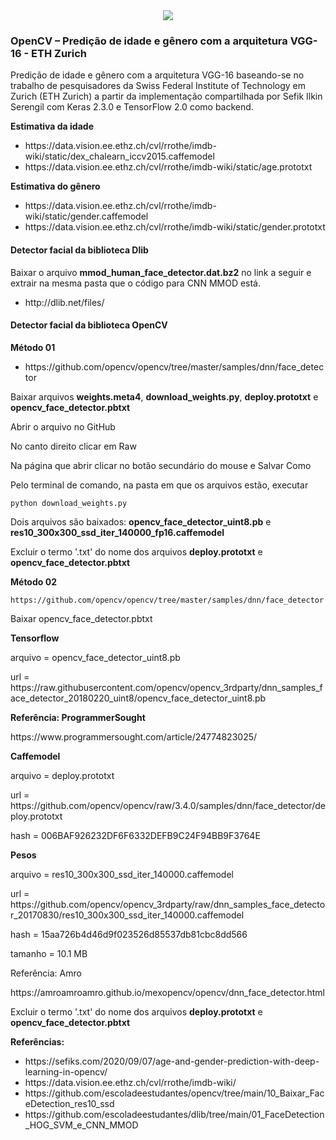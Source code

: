 <div style="text-align:center"><a href="https://www.youtube.com/watch?v=1q6w1JqFgkM"><img src="https://i.imgur.com/1lLGygy.jpg"/></a></div>

<h3>OpenCV – Predição de idade e gênero com a arquitetura VGG-16 - ETH Zurich</h3>

<p>Predição de idade e gênero com a arquitetura VGG-16 baseando-se no trabalho de pesquisadores da Swiss Federal Institute of Technology em Zurich (ETH Zurich) a partir da implementação compartilhada por Sefik Ilkin Serengil com Keras 2.3.0 e TensorFlow 2.0 como backend.</p>

<p><b>Estimativa da idade</b></p>
<ul>
<li>https://data.vision.ee.ethz.ch/cvl/rrothe/imdb-wiki/static/dex_chalearn_iccv2015.caffemodel</li>
<li>https://data.vision.ee.ethz.ch/cvl/rrothe/imdb-wiki/static/age.prototxt</li>
</ul>

<p><b>Estimativa do gênero</b></p>
<ul>
<li>https://data.vision.ee.ethz.ch/cvl/rrothe/imdb-wiki/static/gender.caffemodel</li>
<li>https://data.vision.ee.ethz.ch/cvl/rrothe/imdb-wiki/static/gender.prototxt</li>
</ul>

<h4>Detector facial da biblioteca Dlib</h4>

<p>Baixar o arquivo <b>mmod_human_face_detector.dat.bz2</b> no link a seguir e extrair na mesma pasta que o código para CNN MMOD está. </p>

<ul><li>http://dlib.net/files/</li></ul>

<h4>Detector facial da biblioteca OpenCV</h4>

<p><b>Método 01</b></p>
<ul><li>https://github.com/opencv/opencv/tree/master/samples/dnn/face_detector</li></ul>

<p>Baixar arquivos <b>weights.meta4</b>, <b>download_weights.py</b>, <b>deploy.prototxt</b> e <b>opencv_face_detector.pbtxt</b></p>
<p>Abrir o arquivo no GitHub</p>
<p>No canto direito clicar em Raw</p>
<p>Na página que abrir clicar no botão secundário do mouse e Salvar Como</p>

<p>Pelo terminal de comando, na pasta em que os arquivos estão, executar</p> 

```
python download_weights.py
```

Dois arquivos são baixados: <b>opencv_face_detector_uint8.pb</b> e <b>res10_300x300_ssd_iter_140000_fp16.caffemodel</b>

<p>Excluir o termo '.txt' do nome dos arquivos
<b>deploy.prototxt</b> e 
<b>opencv_face_detector.pbtxt</b></p>


<p><b>Método 02</b></p>

```
https://github.com/opencv/opencv/tree/master/samples/dnn/face_detector
```

<p>Baixar opencv_face_detector.pbtxt</p>

<p><b>Tensorflow</b></p>
<p>arquivo = opencv_face_detector_uint8.pb</p>
<p>url = https://raw.githubusercontent.com/opencv/opencv_3rdparty/dnn_samples_face_detector_20180220_uint8/opencv_face_detector_uint8.pb</p>

<p><b>Referência: ProgrammerSought</b></p>
<p>https://www.programmersought.com/article/24774823025/</p>

<p><b>Caffemodel</b></p>
<p>arquivo = deploy.prototxt</p>
<p>url  = https://github.com/opencv/opencv/raw/3.4.0/samples/dnn/face_detector/deploy.prototxt</p>
<p>hash = 006BAF926232DF6F6332DEFB9C24F94BB9F3764E</p>
<b>Pesos</b>
<p>arquivo = res10_300x300_ssd_iter_140000.caffemodel</p>
<p>url  = https://github.com/opencv/opencv_3rdparty/raw/dnn_samples_face_detector_20170830/res10_300x300_ssd_iter_140000.caffemodel</p>
<p>hash = 15aa726b4d46d9f023526d85537db81cbc8dd566</p>
<p>tamanho = 10.1 MB</p>

<p>Referência: Amro
<p>https://amroamroamro.github.io/mexopencv/opencv/dnn_face_detector.html</p>

<p>Excluir o termo '.txt' do nome dos arquivos <b>deploy.prototxt</b> e <b>opencv_face_detector.pbtxt</b></p>

<p> <b>Referências: </b></p>

<ul>
<li>https://sefiks.com/2020/09/07/age-and-gender-prediction-with-deep-learning-in-opencv/</li>
<li>https://data.vision.ee.ethz.ch/cvl/rrothe/imdb-wiki/</li>
<li>https://github.com/escoladeestudantes/opencv/tree/main/10_Baixar_FaceDetection_res10_ssd</li>
<li>https://github.com/escoladeestudantes/dlib/tree/main/01_FaceDetection_HOG_SVM_e_CNN_MMOD</li>
</ul>

